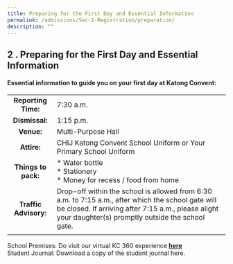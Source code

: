 ```yaml
---
title: Preparing for the First Day and Essential Information
permalink: /admissions/Sec-1-Registration/preparation/
description: ""
---
```

## 2 \. Preparing for the First Day and Essential Information

#### Essential information to guide you on your first day at Katong Convent:

|  |  |
|:---:|---|
| **Reporting Time:** | 7:30 a.m. |
| **Dismissal:** | 1:15 p.m. |
| **Venue:** | Multi-Purpose Hall |
| **Attire:** | CHIJ Katong Convent School Uniform or Your Primary School Uniform |
| **Things to pack:** | *   Water bottle<br>* Stationery<br>  *   Money for recess / food from home |
| **Traffic Advisory:** | Drop-off within the school is allowed from 6:30 a.m. to 7:15 a.m., after which the school gate will be closed. If arriving after 7:15 a.m., please alight your daughter(s) promptly outside the school gate. |
|  |  |

School Premises: Do visit our virtual KC 360 experience [**here**](https://www.chijkatongconvent.moe.edu.sg/qql/slot/u185/VirtualTour2021/tour.html)<br>
Student Journal: Download a copy of the student journal here.